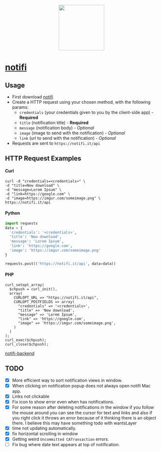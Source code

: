 <p align="center"><img height="150px" src="https://github.com/maxisme/notifi/raw/master/notifi/bell.png"></p>

# [notifi](https://notifi.it/)

## Usage
- First download [notifi](https://notifi.it/download)
- Create a HTTP request using your chosen method, with the following params:
  - `credentials` (your credentials given to you by the client-side app) - **Required**
  - `title` (notification title) - **Required**
  - `message` (notification body) - _Optional_
  - `image` (image to send with the notification) - _Optional_
  - `link` (url to send with the notification) - _Optional_
- Requests are sent to `https://notifi.it/api`

## HTTP Request Examples

#### Curl
```
curl -d "credentials=<credentials>" \
-d "title=New download" \
-d "message=Lorem Ipsum" \
-d "link=https://google.com" \
-d "image=https://imgur.com/someimage.png" \
https://notifi.it/api
```

#### Python
```python
import requests
data = {
  'credentials': '<credentials>',
  'title': 'New download',
  'message': 'Lorem Ipsum',
  'link': 'https://google.com',
  'image': 'https://imgur.com/someimage.png'
}

requests.post(('https://notifi.it/api', data=data))
```

#### PHP
```
curl_setopt_array(
  $chpush = curl_init(),
  array(
    CURLOPT_URL => "https://notifi.it/api",
    CURLOPT_POSTFIELDS => array(
      "credentials" => '<credentials>',
      "title" => 'New download',
      "message" => 'Lorem Ipsum',
      "link" => 'https://google.com',
      "image" => 'https://imgur.com/someimage.png',
    )
  )
);
curl_exec($chpush);
curl_close($chpush);
```


[notifi-backend](https://github.com/maxisme/notifi-backend)

## TODO

- [x] More efficient way to sort notification views in window.
- [x] When clicking on notification popup does not always open notifi Mac app.
- [x] Links not clickable
- [x] Fix icon to show error even when has notifications.
- [x] For some reason after deleting notifications in the window if you follow the mouse around you can see the cursor for text and links and also if you right click it throws an error because of it thinking there is an object there. I believe this may have something todo with wantsLayer
- [x] time not updating automatically.
- [x] fix horizontal scrolling in window
- [x] Getting weird `Uncommitted CATransaction` errors.
- [ ] Fix bug where date text appears at top of notification.

